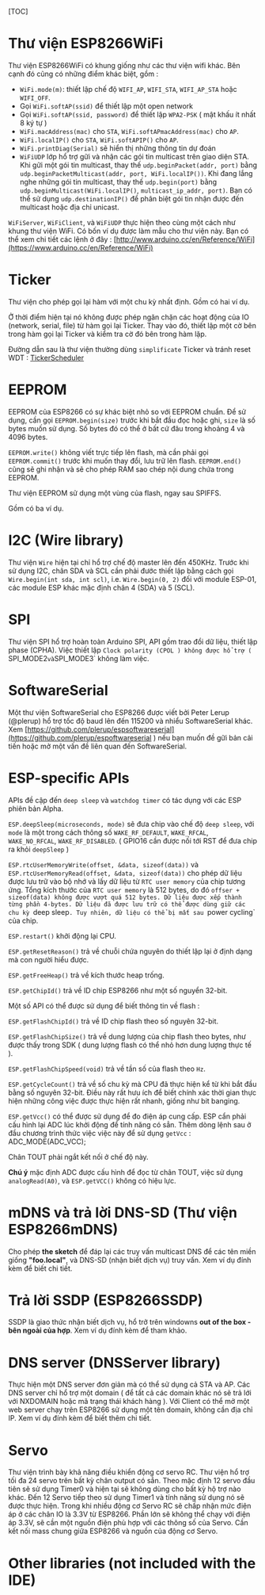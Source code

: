 [TOC]

# Thư viện ESP8266WiFi
Thư viện ESP8266WiFi có khung giống như các thư viện wifi khác. Bên cạnh đó cũng có những điểm khác biệt, gồm :

- `WiFi.mode(m)`: thiết lập chế độ `WIFI_AP`, `WIFI_STA`, `WIFI_AP_STA` hoặc `WIFI_OFF`.
- Gọi `WiFi.softAP(ssid)` để thiết lập một open network
- Gọi `WiFi.softAP(ssid, password)` để thiết lập `WPA2-PSK` ( mật khấu ít nhất 8 ký tự )
- `WiFi.macAddress(mac)` cho `STA`, `WiFi.softAPmacAddress(mac)` cho `AP`.
- `WiFi.localIP()` cho `STA`, `WiFi.softAPIP()` cho `AP`.
- `WiFi.printDiag(Serial)` sẽ hiển thị những thông tin dự đoán
- `WiFiUDP` lớp hổ trợ gữi và nhận các gói tin multicast trên giao diện STA. Khi gữi một gói tin multicast, thay thế `udp.beginPacket(addr, port)` bằng `udp.beginPacketMulticast(addr, port, WiFi.localIP())`. Khi đang lắng nghe những gói tin multicast, thay thế `udp.begin(port)` bằng `udp.beginMulticast(WiFi.localIP()`, `multicast_ip_addr, port)`. Bạn có thể sử dụng `udp.destinationIP()` để phân biệt gói tin nhận được đến multicast hoặc địa chỉ unicast.

`WiFiServer`, `WiFiClient`, và `WiFiUDP` thực hiện theo cùng một cách như khung thư viện WiFi. Có bốn ví dụ được làm mẫu cho thư viện này. Bạn có thể xem chi tiết các lệnh ở đây : [http://www.arduino.cc/en/Reference/WiFi](https://www.arduino.cc/en/Reference/WiFi)

# Ticker
Thư viện cho phép gọi lại hàm với một chu kỳ nhất định. Gồm có hai ví dụ.

Ở thời điểm hiện tại nó không được phép ngăn chặn các hoạt động của IO (network, serial, file) từ hàm gọi lại Ticker. Thay vào đó, thiết lập một cờ bên trong hàm gọi lại Ticker và kiểm tra cờ đó bên trong hàm lặp.

Đường dẫn sau là thư viện thường dùng `simplificate` Ticker và tránh reset WDT : [TickerScheduler](https://github.com/Toshik/TickerScheduler)

# EEPROM

EEPROM của ESP8266 có sự khác biệt nhỏ so với EEPROM chuẩn. Để sử dụng, cần gọi `EEPROM.begin(size)` trước khi bắt đầu đọc hoặc ghi, `size` là số bytes muốn sử dụng. Số bytes đó có thể ở bất cứ đâu trong khoảng 4 và 4096 bytes.

`EEPROM.write()` không viết trực tiếp lên flash, mà cần phải gọi `EEPROM.commit()` trước khi muốn thay đổi, lưu trữ lên flash. `EEPROM.end()` cũng sẽ ghi nhận và sẽ cho phép RAM sao chép nội dung chứa trong EEPROM.

Thư viện EEPROM sử dụng một vùng của flash, ngay sau SPIFFS.

Gồm có ba ví dụ.

# I2C (Wire library)

Thư viện `Wire` hiện tại chỉ hổ trợ chế độ master lên đến 450KHz. Trước khi sử dụng I2C, chân SDA và SCL cần phải đước thiết lập bằng cách gọi `Wire.begin(int sda, int scl)`, i.e. `Wire.begin(0, 2)` đối với module ESP-01, các module ESP khác mặc định chân 4 (SDA) và 5 (SCL).

# SPI 

Thư viện SPI hổ trợ hoàn toàn Arduino SPI, API gồm trao đổi dữ liệu, thiết lập phase (CPHA). Việc thiết lập `Clock polarity (CPOL ) không được hổ trợ ( `SPI_MODE2` và `SPI_MODE3` không làm việc.

# SoftwareSerial

Một thư viện SoftwareSerial cho ESP8266 được viết bởi Peter Lerup (@plerup) hổ trợ tốc độ baud lên đến 115200 và nhiểu SoftwareSerial khác. Xem [https://github.com/plerup/espsoftwareserial](https://github.com/plerup/espoftwareserial ) nếu bạn muốn đề gữi bản cải tiến hoặc mở một vấn đề liên quan đến SoftwareSerial.

#  ESP-specific APIs 

APIs đề cập đến `deep sleep` và `watchdog timer` có tác dụng với các ESP phiên bản Alpha.

`ESP.deepSleep(microseconds, mode)` sẽ đưa chip vào chế độ `deep sleep`, với `mode` là một trong cách thông số `WAKE_RF_DEFAULT`, `WAKE_RFCAL`, `WAKE_NO_RFCAL`, `WAKE_RF_DISABLED`. ( GPIO16 cần được nối tới RST để đưa chip ra khỏi `deepSleep` )

`ESP.rtcUserMemoryWrite(offset, &data, sizeof(data))` và `ESP.rtcUserMemoryRead(offset, &data, sizeof(data))` cho phép dữ liệu được lưu trữ vào bộ nhớ và lấy dữ liệu từ `RTC user memory` của chip tương ứng. Tổng kích thước của `RTC user memory` là 512 bytes, do đó `offser + sizeof(data) không được vượt quá 512 bytes. Dữ liệu được xếp thành từng phần 4-bytes. Dữ liệu đã được lưu trữ có thể được dùng giữ các chu kỳ `deep sleep`. Tuy nhiên, dữ liệu có thể bị mất sau `power cycling` của chip.

`ESP.restart()` khởi động lại CPU.

`ESP.getResetReason()` trả về chuỗi chứa nguyên do thiết lập lại ở định dạng mà con người hiểu được.

`ESP.getFreeHeap()` trả về kích thước heap trống.

`ESP.getChipId()` trả về ID chip ESP8266 như một số nguyển 32-bit.

Một số API có thể được sử dụng để biết thông tin về flash :

`ESP.getFlashChipId()` trả về ID chip flash theo số nguyên 32-bit. 

`ESP.getFlashChipSize()` trả về dung lượng của chip flash theo bytes, như được thấy trong SDK ( dung lượng flash có thể nhỏ hơn dung lượng thực tế ).

`ESP.getFlashChipSpeed(void)` trả về tần số của flash theo `Hz`.

`ESP.getCycleCount()` trả về số chu kỳ mà CPU đã thực hiện kể từ khi bắt đầu bằng số nguyên 32-bit. Điều này rất hưu ích để biết chính xác thời gian thực hiện những công việc được thực hiện rất nhanh, giống như bit banging.

`ESP.getVcc()` có thể được sử dụng để đo điện áp cung cấp. ESP cẩn phải cấu hình lại ADC lúc khởi động để tính năng có sẳn. Thêm dòng lệnh sau ở đầu chương trình thức việc việc này để sử dụng `getVcc` :
	ADC_MODE(ADC_VCC);

Chân TOUT phải ngắt kết nối ở chế độ này.

**Chú ý** mặc định ADC được cấu hình để đọc từ chân TOUT, việc sử dụng `analogRead(A0)`, và `ESP.getVCC()` không có hiệu lực.

# mDNS và trả lời DNS-SD (Thư viện ESP8266mDNS)

Cho phép **the sketch** để đáp lại các truy vấn multicast DNS để các tên miền giống **"foo.local"**, và DNS-SD (nhận biết dịch vụ) truy vấn. Xem ví dụ đính kèm để biết chi tiết.

# Trả lời SSDP (ESP8266SSDP) 

SSDP là giao thức nhận biết dịch vụ, hổ trở trên windowns **out of the box - bên ngoài của hợp**. Xem ví dụ đính kèm để tham khảo.

# DNS server (DNSServer library) 

Thực hiện một DNS server đơn giản mà có thể sử dụng cả STA và AP. Các DNS server chỉ hổ trợ một domain ( để tất cả các domain khác nó sẽ trả lới với NXDOMAIN hoặc mã trạng thái khách hàng ). Với Client có thể mở một web server chạy trên ESP8266 sử dụng một tên domain, không cần địa chỉ IP. Xem ví dụ đính kèm để biết thêm chi tiết.

# Servo 

Thư viện trình bày khả năng điều khiển động cơ servo RC. Thư viện hổ trợ tối đa 24 servo trên bất kỳ chân output có sẳn. Theo mặc định 12 servo đầu tiên sẽ sử dụng Timer0 và hiện tại sẽ không dùng cho bất kỳ hộ trợ nào khác. Đến 12 Servo tiếp theo sử dụng Timer1 và tính năng sử dụng nó sẽ được thực hiện. Trong khi nhiều động cơ Servo RC sẽ chấp nhận mức điện áp ở các chân IO là 3.3V từ ESP8266. Phần lớn sẽ không thể chạy với điện áp 3.3V, sẽ cần một nguồn điện phù hợp với các thông số của Servo. Cần kết nối mass chung giữa ESP8266 và nguồn của động cơ Servo.

# Other libraries (not included with the IDE) 